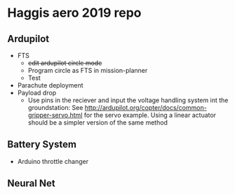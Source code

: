 # Haggis aero 2019 repo

## Ardupilot
* FTS
	* ~~edit ardupilot circle mode~~
	* Program circle as FTS in mission-planner
	* Test
* Parachute deployment
* Payload drop
	* Use pins in the reciever and input the voltage handling system int the groundstation: See http://ardupilot.org/copter/docs/common-gripper-servo.html for the servo example. Using a linear actuator should be a simpler version of the same method

## Battery System
* Arduino throttle changer

## Neural Net
